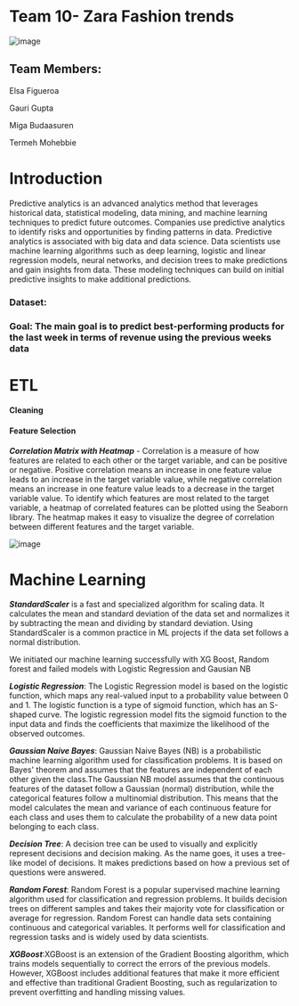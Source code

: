 # Team 10- Zara Fashion trends



![image](https://cloudinary.hbs.edu/hbsit/image/upload/s--YocdHEbD--/f_auto,c_fill,h_375,w_750,/v20200101/A17A58369E0D9FBC28574F424FBDB551.jpg)

## Team Members: 
Elsa Figueroa

Gauri Gupta

Miga Budaasuren

Termeh Mohebbie

  

# Introduction											
Predictive analytics is an advanced analytics method that leverages historical data, statistical modeling, data mining, and machine learning techniques to predict future outcomes. Companies use predictive analytics to identify risks and opportunities by finding patterns in data. Predictive analytics is associated with big data and data science. Data scientists use machine learning algorithms such as deep learning, logistic and linear regression models, neural networks, and decision trees to make predictions and gain insights from data. These modeling techniques can build on initial predictive insights to make additional predictions.



### Dataset: 



### Goal: The main goal is to predict best-performing products for the last week in terms of revenue using the previous weeks data


# ETL				


#### Cleaning 							



#### Feature Selection

***Correlation Matrix with Heatmap*** - Correlation is a measure of how features are related to each other or the target variable, and can be positive or negative. Positive correlation means an increase in one feature value leads to an increase in the target variable value, while negative correlation means an increase in one feature value leads to a decrease in the target variable value. To identify which features are most related to the target variable, a heatmap of correlated features can be plotted using the Seaborn library. The heatmap makes it easy to visualize the degree of correlation between different features and the target variable.

![image](https://user-images.githubusercontent.com/116124534/232615274-3d7a400d-6986-4e93-9d5b-4c775a4dca63.png)


# Machine Learning


***StandardScaler*** is a fast and specialized algorithm for scaling data. It calculates the mean and standard deviation of the data set and normalizes it by subtracting the mean and dividing by standard deviation. Using StandardScaler is a common practice in ML projects if the data set follows a normal distribution.  


We initiated our machine learning successfully with XG Boost, Random forest and failed models with Logistic Regression and Gausian NB

***Logistic Regression***: The Logistic Regression model is based on the logistic function, which maps any real-valued input to a probability value between 0 and 1. The logistic function is a type of sigmoid function, which has an S-shaped curve. The logistic regression model fits the sigmoid function to the input data and finds the coefficients that maximize the likelihood of the observed outcomes.

***Gaussian Naive Bayes***: Gaussian Naive Bayes (NB) is a probabilistic machine learning algorithm used for classification problems. It is based on Bayes' theorem and assumes that the features are independent of each other given the class.The Gaussian NB model assumes that the continuous features of the dataset follow a Gaussian (normal) distribution, while the categorical features follow a multinomial distribution. This means that the model calculates the mean and variance of each continuous feature for each class and uses them to calculate the probability of a new data point belonging to each class.

***Decision Tree***: A decision tree can be used to visually and explicitly represent decisions and decision making. As the name goes, it uses a tree-like model of decisions. It makes predictions based on how a previous set of questions were answered.



***Random Forest***: Random Forest is a popular supervised machine learning algorithm used for classification and regression problems. It builds decision trees on different samples and takes their majority vote for classification or average for regression. Random Forest can handle data sets containing continuous and categorical variables. It performs well for classification and regression tasks and is widely used by data scientists.


***XGBoost***:XGBoost is an extension of the Gradient Boosting algorithm, which trains models sequentially to correct the errors of the previous models. However, XGBoost includes additional features that make it more efficient and effective than traditional Gradient Boosting, such as regularization to prevent overfitting and handling missing values.




